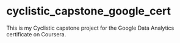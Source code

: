 # cyclistic_capstone_google_cert
This is my Cyclistic capstone project for the Google Data Analytics certificate on Coursera.
